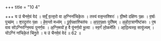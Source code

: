 +++
title = "10 4"

+++
य उ॑ चैनमे॒वं वेद॑ । सव्ँ॒ व॒त्स॒रो वा अ॒ग्निर्ना॑चिके॒तः । तस्य॑ वस॒न्तश्शिरः॑ । ग्री॒ष्मो दक्षि॑णः प॒क्षः । व॒र्षाः  पुच्छ॑म् । श॒रदुत्त॑रः प॒क्षः । हे॒म॒न्तो मध्य॑म् । पू॒र्व॒पक्षाश्चित॑यः । अ॒प॒र॒प॒क्षाः पुरी॑षम् । अ॒हो॒रा॒त्राणीष्ट॑काः ।  ए॒ष वाव सो॑ऽग्निर॑ग्नि॒मयः॑ पुनर्ण॒वः । अ॒ग्नि॒मयो॑ ह॒ वै पु॑नर्ण॒वो भू॒त्वा । स्व॒र्गं लो॒कमे॑ति । आ॒दि॒त्यस्य़॒  सायु॑ज्यम् । यो॑ऽग्निं ना॑चिके॒तं चि॑नु॒ते । य उ॑ चैनमे॒वं वेद॑ ॥ 62 ॥